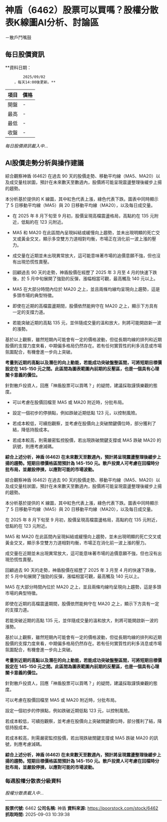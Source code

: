 # 神盾（6462）股票可以買嗎？股權分散表K線圖AI分析、討論區
－散戶鬥嘴鼓

## 每日股價資訊

**資料日期：
        
            2025/09/02
        ，每天14:00後更新。**

| 項目 | 價格 |
|------|------|
| 開盤 | - |
| 最高 | - |
| 最低 | - |
| 收盤 | - |

*每日股價資訊載入中...*

## AI股價走勢分析與操作建議

綜合觀察神盾 (6462) 在過去 90 天的股價走勢、移動平均線（MA5、MA20）以及成交量柱狀圖，預計在未來數天至數週內，股價將可能呈現震盪整理後緩步上揚的趨勢。

本分析基於提供的 K 線圖，其中紅色代表上漲，綠色代表下跌。圖表中同時顯示了 5 日移動平均線（MA5）與 20 日移動平均線（MA20），以及每日成交量。

*   在 2025 年 8 月下旬至 9 月初，股價呈現高檔震盪格局，高點約在 135 元附近，低點約在 123 元附近。

*   MA5 和 MA20 在此區間內呈現糾結或緩慢向上趨勢，並未出現明顯的死亡交叉或黃金交叉，顯示多空雙方力道相對均衡，市場正在消化前一波上漲的壓力。

*   成交量在近期並未出現異常放大，這可能意味著市場的追價意願不強，但也沒有出現恐慌性賣壓。

*   回顧過去 90 天的走勢，神盾股價在經歷了 2025 年 3 月至 4 月的快速下跌後，於 5 月中旬展開了強勁的反彈，漲幅相當可觀，最高觸及 140 元以上。

*   MA5 在大部分時間內位於 MA20 之上，並且兩條均線均呈現向上趨勢，這是多頭市場的典型特徵。

*   即使在近期的高檔震盪期間，股價依然能夠守在 MA20 之上，顯示下方具有一定的支撐力道。

*   若能突破近期的高點 135 元，並伴隨成交量的溫和放大，則將可能開啟新一波的漲勢。

基於以上觀察，雖然短期內可能會有一定的價格波動，但從長期均線的排列和近期股價的支撐力度來看，中期偏多格局仍然存在。若有任何實質性的利多消息或市場氛圍配合，有機會進一步向上突破。

**考量到近期的高點以及潛在的向上動能，若能成功突破盤整區間，可將短期目標價設定在 145-150 元之間。此區間為圖表範圍內前期的反壓區，也是一個具有心理關卡意義的價位。**

針對散戶投資人，回應「神盾股票可以買嗎？」的疑問，建議採取謹慎樂觀的態度。

*   可以考慮在股價回檔至 MA5 或 MA20 附近時，分批布局。

*   設定一個初步的停損點，例如跌破近期低點 123 元，以控制風險。

*   若成本較低，可續抱觀察，並考慮在股價向上突破關鍵價位時，部分獲利了結，降低持股成本。

*   若成本較高，則需嚴密監控股價，若出現跌破關鍵支撐或 MA5 跌破 MA20 的訊號，則應考慮減碼。

**綜合上述分析，神盾 (6462) 在未來數天至數週內，預計將呈現震盪整理後緩步上揚的趨勢。短期目標價格區間預計為 **145-150 元**。散戶投資人可考慮在回檔時分批布局，並嚴設停損，以應對可能的市場波動。**

綜合觀察神盾 (6462) 在過去 90 天的股價走勢、移動平均線（MA5、MA20）以及成交量柱狀圖，預計在未來數天至數週內，股價將可能呈現震盪整理後緩步上揚的趨勢。

本分析基於提供的 K 線圖，其中紅色代表上漲，綠色代表下跌。圖表中同時顯示了 5 日移動平均線（MA5）與 20 日移動平均線（MA20），以及每日成交量。

在 2025 年 8 月下旬至 9 月初，股價呈現高檔震盪格局，高點約在 135 元附近，低點約在 123 元附近。

MA5 和 MA20 在此區間內呈現糾結或緩慢向上趨勢，並未出現明顯的死亡交叉或黃金交叉，顯示多空雙方力道相對均衡，市場正在消化前一波上漲的壓力。

成交量在近期並未出現異常放大，這可能意味著市場的追價意願不強，但也沒有出現恐慌性賣壓。

回顧過去 90 天的走勢，神盾股價在經歷了 2025 年 3 月至 4 月的快速下跌後，於 5 月中旬展開了強勁的反彈，漲幅相當可觀，最高觸及 140 元以上。

MA5 在大部分時間內位於 MA20 之上，並且兩條均線均呈現向上趨勢，這是多頭市場的典型特徵。

即使在近期的高檔震盪期間，股價依然能夠守在 MA20 之上，顯示下方具有一定的支撐力道。

若能突破近期的高點 135 元，並伴隨成交量的溫和放大，則將可能開啟新一波的漲勢。

基於以上觀察，雖然短期內可能會有一定的價格波動，但從長期均線的排列和近期股價的支撐力度來看，中期偏多格局仍然存在。若有任何實質性的利多消息或市場氛圍配合，有機會進一步向上突破。

**考量到近期的高點以及潛在的向上動能，若能成功突破盤整區間，可將短期目標價設定在 145-150 元之間。此區間為圖表範圍內前期的反壓區，也是一個具有心理關卡意義的價位。**

針對散戶投資人，回應「神盾股票可以買嗎？」的疑問，建議採取謹慎樂觀的態度。

可以考慮在股價回檔至 MA5 或 MA20 附近時，分批布局。

設定一個初步的停損點，例如跌破近期低點 123 元，以控制風險。

若成本較低，可續抱觀察，並考慮在股價向上突破關鍵價位時，部分獲利了結，降低持股成本。

若成本較高，則需嚴密監控股價，若出現跌破關鍵支撐或 MA5 跌破 MA20 的訊號，則應考慮減碼。

**綜合上述分析，神盾 (6462) 在未來數天至數週內，預計將呈現震盪整理後緩步上揚的趨勢。短期目標價格區間預計為 145-150 元。散戶投資人可考慮在回檔時分批布局，並嚴設停損，以應對可能的市場波動。**

### 每週股權分散表分級資料

*股權分散表載入中...*

---

**股票代號:** 6462
**公司名稱:** 神盾
**資料來源:** https://poorstock.com/stock/6462
**抓取時間:** 2025-09-03 10:39:38